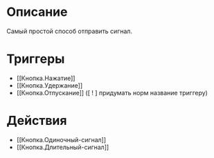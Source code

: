 # Описание
Самый простой способ отправить сигнал.

# Триггеры
- [[Кнопка.Нажатие]]
- [[Кнопка.Удержание]]
- [[Кнопка.Отпускание]] ([ ! ] придумать норм название триггеру)

# Действия
- [[Кнопка.Одиночный-сигнал]]
- [[Кнопка.Длительный-сигнал]]